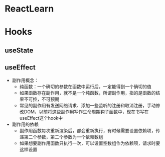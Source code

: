 # ReactLearn
# Hooks

## useState

## useEffect
- 副作用概念：
    - 纯函数：一个确切的参数在函数中运行后，一定能得到一个确切的值
    - 如果函数存在副作用，就不是一个纯函数，所谓副作用，指的是函数的结果不可控，不可预期
    - 常见的副作用有发送网络请求、添加一些监听的注册和取消注册，手动修改DOM，以前将这些副作用写作生命周期钩子函数中，现在书写在useEffect这个hook中
- 副作用的依赖
    - 副作用函数每次重新渲染后，都会重新执行，有时候需要设置依赖项，传递第二个参数，第二个参数为一个依赖数组
    - 如果想要副作用函数只执行一次，可以设置空数组作为依赖项，请求时要这样设置